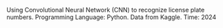 Using Convolutional Neural Network (CNN) to recognize license plate numbers. Programming Language: Python. Data from Kaggle. Time: 2024


